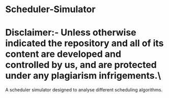 # Scheduler-Simulator
# Disclaimer:- Unless otherwise indicated the repository and all of its content are developed and controlled by us, and are protected under any plagiarism infrigements.\

A scheduler simulator designed to analyse different scheduling algorithms.
